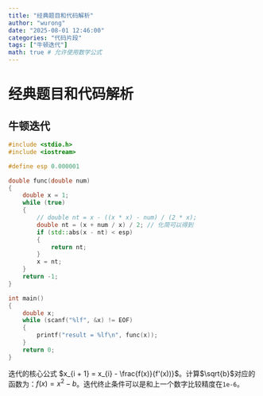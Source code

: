```yaml
---
title: "经典题目和代码解析"
author: "wurong"
date: "2025-08-01 12:46:00"
categories: "代码片段"
tags: ["牛顿迭代"]
math: true # 允许使用数学公式
---
```


# 经典题目和代码解析

## 牛顿迭代

``` cpp
#include <stdio.h>
#include <iostream>

#define esp 0.000001

double func(double num)
{
    double x = 1;
    while (true)
    {
        // double nt = x - ((x * x) - num) / (2 * x);
        double nt = (x + num / x) / 2; // 化简可以得到
        if (std::abs(x - nt) < esp)
        {
            return nt;
        }
        x = nt;
    }
    return -1;
}

int main()
{
    double x;
    while (scanf("%lf", &x) != EOF)
    {
        printf("result = %lf\n", func(x));
    }
    return 0;
}
```

迭代的核心公式 $x_{i + 1} = x_{i} - \frac{f(x)}{f'(x))}$。计算$\sqrt{b}$对应的函数为：$f(x) = x^{2} - b$。迭代终止条件可以是和上一个数字比较精度在`1e-6`。